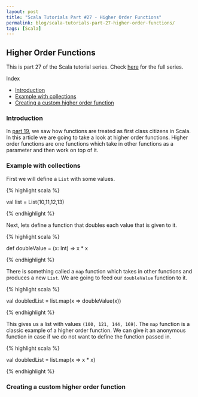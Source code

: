 ```yaml
---
layout: post
title: "Scala Tutorials Part #27 - Higher Order Functions"
permalink: blog/scala-tutorials-part-27-higher-order-functions/
tags: [Scala]
---
```


Higher Order Functions
----------------------

This is part 27 of the Scala tutorial series. Check [here](/tags/#Scala) for the full series.

<i class="fa fa-list-ul fa-lg space-right"></i> Index

- [Introduction](#Intro)
- [Example with collections](#Example)
- [Creating a custom higher order function](#CustomHigherOrder)

<h3><b><a name = "Intro" class="inter-header">Introduction</a></b></h3>

In [part 19](/blog/scala-tutorials-part-19-lambda-calculus/), we saw how functions are treated as first class citizens in Scala. In this article we are going to take a look at higher order functions. Higher order functions are one functions which take in other functions as a parameter and then work on top of it.

<h3><b><a name = "Example" class="inter-header">Example with collections</a></b></h3>

First we will define a `List` with some values.

{% highlight scala %}

val list = List(10,11,12,13)

{% endhighlight %}

Next, lets define a function that doubles each value that is given to it.

{% highlight scala %}

def doubleValue = (x: Int) => x * x

{% endhighlight %}

There is something called a `map` function which takes in other functions and produces a new `List`. We are going to feed our `doubleValue` function to it.

{% highlight scala %}

val doubledList = list.map(x => doubleValue(x))

{% endhighlight %}

This gives us a list with values `(100, 121, 144, 169)`. The `map` function is a classic example of a higher order function. We can give it an anonymous function in case if we do not want to define the function passed in.

{% highlight scala %}

val doubledList = list.map(x => x * x)

{% endhighlight %}

<h3><b><a name = "CustomHigherOrder" class="inter-header">Creating a custom higher order function</a></b></h3>






